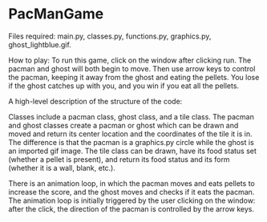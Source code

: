 # PacManGame

Files required: main.py, classes.py, functions.py, graphics.py, ghost_lightblue.gif.



How to play: To run this game, click on the window after clicking run. The pacman and ghost will both begin to move. Then use arrow keys to control the pacman, keeping it away from the ghost and eating the pellets. You lose if the ghost catches up with you, and you win if you eat all the pellets.



A high-level description of the structure of the code:

Classes include a pacman class, ghost class, and a tile class. The pacman and ghost classes create a pacman or ghost which can be drawn and moved and return its center location and the coordinates of the tile it is in. The difference is that the pacman is a graphics.py circle while the ghost is an imported gif image. The tile class can be drawn, have its food status set (whether a pellet is present), and return its food status and its form (whether it is a wall, blank, etc.).

There is an animation loop, in which the pacman moves and eats pellets to increase the score, and the ghost moves and checks if it eats the pacman. The animation loop is initially triggered by the user clicking on the window: after the click, the direction of the pacman is controlled by the arrow keys.
